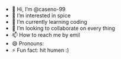 - 👋 Hi, I’m @caseno-99
- 👀 I’m interested in spice
- 🌱 I’m currently learning coding
- 💞️ I’m looking to collaborate on every thing
- 📫 How to reach me by emil
- 😄 Pronouns: 
- ⚡ Fun fact: hit humen :)

<!---
caseno-99/caseno-99 is a ✨ special ✨ repository because its `README.md` (this file) appears on your GitHub profile.
You can click the Preview link to take a look at your changes.
--->
